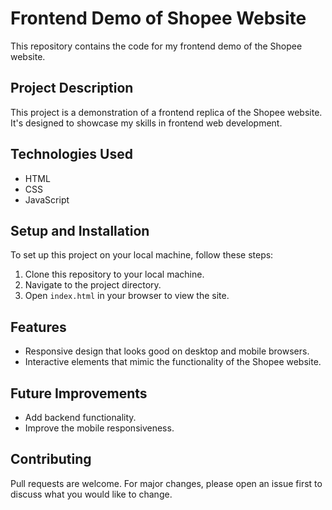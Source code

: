 # Frontend Demo of Shopee Website
This repository contains the code for my frontend demo of the Shopee website.

## Project Description
This project is a demonstration of a frontend replica of the Shopee website. It's designed to showcase my skills in frontend web development.

## Technologies Used
- HTML
- CSS
- JavaScript

## Setup and Installation
To set up this project on your local machine, follow these steps:

1. Clone this repository to your local machine.
2. Navigate to the project directory.
3. Open `index.html` in your browser to view the site.

## Features
- Responsive design that looks good on desktop and mobile browsers.
- Interactive elements that mimic the functionality of the Shopee website.

## Future Improvements
- Add backend functionality.
- Improve the mobile responsiveness.

## Contributing
Pull requests are welcome. For major changes, please open an issue first to discuss what you would like to change.

